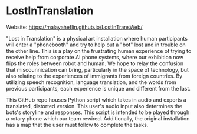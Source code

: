 # LostInTranslation

Website: https://malayaheflin.github.io/LostInTransWeb/

"Lost in Translation" is a physical art installation where human participants will enter a "phonebooth" and try to help out a "bot" lost and in trouble on the other line. This is a play on the frustrating human experience of trying to receive help from corporate AI phone systems, where our exhibition now flips the roles between robot and human. We hope to relay the confusion that miscounnication can bring, particularly in the space of technology, but also relating to the experiences of immigrants from foreign countries. By utilizing speech recognition, language translation, and the words from previous participants, each experience is unique and different from the last.

This GitHub repo houses Python script which takes in audio and exports a translated, distorted version. This user's audio input also determines the bots's storyline and responses. This script is intended to be played through a rotary phone which our team rewired. Additionally, the original installation has a map that the user must follow to complete the tasks. 

